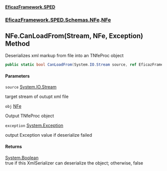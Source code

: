 #### [EficazFramework.SPED](EficazFrameworkSPED.md 'EficazFramework SPED')
### [EficazFramework.SPED.Schemas.NFe](EficazFramework.SPED.Schemas.NFe.md 'EficazFramework.SPED.Schemas.NFe').[NFe](EficazFramework.SPED.Schemas.NFe/NFe.md 'EficazFramework.SPED.Schemas.NFe.NFe')

## NFe.CanLoadFrom(Stream, NFe, Exception) Method

Deserializes xml markup from file into an TNfeProc object

```csharp
public static bool CanLoadFrom(System.IO.Stream source, ref EficazFramework.SPED.Schemas.NFe.NFe obj, ref System.Exception exception);
```
#### Parameters

<a name='EficazFramework.SPED.Schemas.NFe.NFe.CanLoadFrom(System.IO.Stream,EficazFramework.SPED.Schemas.NFe.NFe,System.Exception).source'></a>

`source` [System.IO.Stream](https://docs.microsoft.com/en-us/dotnet/api/System.IO.Stream 'System.IO.Stream')

target stream of outupt xml file

<a name='EficazFramework.SPED.Schemas.NFe.NFe.CanLoadFrom(System.IO.Stream,EficazFramework.SPED.Schemas.NFe.NFe,System.Exception).obj'></a>

`obj` [NFe](EficazFramework.SPED.Schemas.NFe/NFe.md 'EficazFramework.SPED.Schemas.NFe.NFe')

Output TNfeProc object

<a name='EficazFramework.SPED.Schemas.NFe.NFe.CanLoadFrom(System.IO.Stream,EficazFramework.SPED.Schemas.NFe.NFe,System.Exception).exception'></a>

`exception` [System.Exception](https://docs.microsoft.com/en-us/dotnet/api/System.Exception 'System.Exception')

output Exception value if deserialize failed

#### Returns
[System.Boolean](https://docs.microsoft.com/en-us/dotnet/api/System.Boolean 'System.Boolean')  
true if this XmlSerializer can deserialize the object; otherwise, false